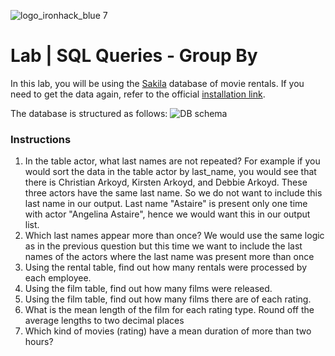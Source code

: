 ![logo_ironhack_blue 7](https://user-images.githubusercontent.com/23629340/40541063-a07a0a8a-601a-11e8-91b5-2f13e4e6b441.png)

# Lab | SQL Queries - Group By

In this lab, you will be using the [Sakila](https://dev.mysql.com/doc/sakila/en/) database of movie rentals. If you need to get the data again, refer to the official [installation link](https://dev.mysql.com/doc/sakila/en/sakila-installation.html).

The database is structured as follows:
![DB schema](https://education-team-2020.s3-eu-west-1.amazonaws.com/data-analytics/database-sakila-schema.png)

### Instructions

1. In the table actor, what last names are not repeated? For example if you would sort the data in the table actor by last_name, you would see that there is Christian Arkoyd, Kirsten Arkoyd, and Debbie Arkoyd. These three actors have the same last name. So we do not want to include this last name in our output. Last name "Astaire" is present only one time with actor "Angelina Astaire", hence we would want this in our output list. 
2. Which last names appear more than once? We would use the same logic as in the previous question but this time we want to include the last names of the actors where the last name was present more than once
3. Using the rental table, find out how many rentals were processed by each employee.
4. Using the film table, find out how many films were released.
5. Using the film table, find out how many films there are of each rating.
6. What is the mean length of the film for each rating type. Round off the average lengths to two decimal places 
7. Which kind of movies (rating) have a mean duration of more than two hours?

